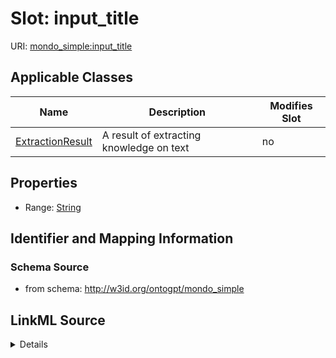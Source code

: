 

# Slot: input_title

URI: [mondo_simple:input_title](http://w3id.org/ontogpt/emapa_simpleinput_title)



<!-- no inheritance hierarchy -->





## Applicable Classes

| Name | Description | Modifies Slot |
| --- | --- | --- |
| [ExtractionResult](ExtractionResult.md) | A result of extracting knowledge on text |  no  |







## Properties

* Range: [String](String.md)





## Identifier and Mapping Information







### Schema Source


* from schema: http://w3id.org/ontogpt/mondo_simple




## LinkML Source

<details>
```yaml
name: input_title
from_schema: http://w3id.org/ontogpt/mondo_simple
rank: 1000
alias: input_title
owner: ExtractionResult
domain_of:
- ExtractionResult
range: string

```
</details>